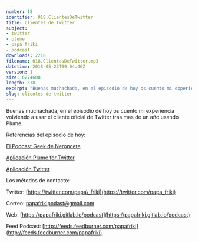 ```yaml
---
number: 18
identifier: 018.ClientesDeTwitter
title: Clientes de Twitter
subject:
- twitter
- plume
- papá friki
- podcast
downloads: 2218
filename: 018.ClientesDeTwitter.mp3
datetime: 2018-05-23T09:04:46Z
version: 1
size: 6274608
length: 378
excerpt: "Buenas muchachada, en el episodio de hoy os cuento mi experiencia volviendo a usar el cliente oficial de Twitter tras mas de un año usando Plume.\n\nReferencias del episodio de hoy:\n\n[El Podcast Geek de Neroncete](https://play.google.com/store/apps/details?id=com.levelup.touiteur&hl=es)\n\n[Aplicación Plume for Twitter](https://play.google.com/store/apps/details?id=com.levelup.touiteur&hl=es)  \n\n[Aplicación Twitter](https://play.google.com/store/apps/details?id=com.twitter.android)\n\nLos métodos de contacto:\n\nTwitter: [https://twitter.com/papa\\_friki](https://twitter.com/papa_friki)\n\nCorreo: [papafrikipodast@gmail.com](https://archive.org/details/papafrikipodast@gmail.com)\n\nWeb: [https://papafriki.gitlab.io/podcast](https://papafriki.gitlab.io/podcast)\n\nFeed Podcast: [http://feeds.feedburner.com/papafriki](http://feeds.feedburner.com/papafriki)"
slug: clientes-de-twitter
---
```

Buenas muchachada, en el episodio de hoy os cuento mi experiencia volviendo a usar el cliente oficial de Twitter tras mas de un año usando Plume.

Referencias del episodio de hoy:

[El Podcast Geek de Neroncete](https://play.google.com/store/apps/details?id=com.levelup.touiteur&hl=es)

[Aplicación Plume for Twitter](https://play.google.com/store/apps/details?id=com.levelup.touiteur&hl=es)

[Aplicación Twitter](https://play.google.com/store/apps/details?id=com.twitter.android)

Los métodos de contacto:

Twitter: [https://twitter.com/papa\_friki](https://twitter.com/papa_friki)

Correo: [papafrikipodast@gmail.com](https://archive.org/details/papafrikipodast@gmail.com)

Web: [https://papafriki.gitlab.io/podcast](https://papafriki.gitlab.io/podcast)

Feed Podcast: [http://feeds.feedburner.com/papafriki](http://feeds.feedburner.com/papafriki)